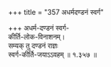 +++
title = "357 अधर्मदण्डनं स्वर्ग"

+++
अधर्म-दण्डनं स्वर्ग-  
कीर्ति-लोक-विनाशनम्।  
सम्यक् तु दण्डनं राज्ञः  
स्वर्ग-कीर्ति-जयाऽऽवहम्  ॥ १.३५७ ॥